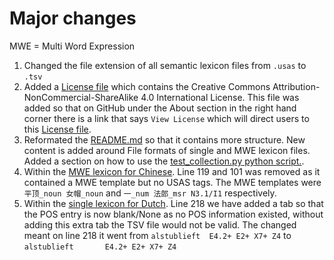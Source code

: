 # Major changes

MWE = Multi Word Expression

1. Changed the file extension of all semantic lexicon files from `.usas` to `.tsv` 
2. Added a [License file](./LICENSE) which contains the Creative Commons Attribution-NonCommercial-ShareAlike 4.0 International License. This file was added so that on GitHub under the About section in the right hand corner there is a link that says `View License` which will direct users to this [License file](./LICENSE).
3. Reformated the [README.md](./README.md) so that it contains more structure. New content is added around File formats of single and MWE lexicon files. Added a section on how to use the [test_collection.py python script.](./test_collection.py).
4. Within the [MWE lexicon for Chinese](./Chinese/mwe-chi.tsv). Line 119 and 101 was removed as it contained a MWE template but no USAS tags. The MWE templates were `平顶_noun 女帽_noun` and `一_num 法郎_msr N3.1/I1` respectively.
5. Within the [single lexicon for Dutch](./Dutch/semantic_lexicon_dut.tsv). Line 218 we have added a tab so that the POS entry is now blank/None as no POS information existed, without adding this extra tab the TSV file would not be valid. The changed meant on line 218 it went from `alstublieft	E4.2+ E2+ X7+ Z4` to `alstublieft		E4.2+ E2+ X7+ Z4`
